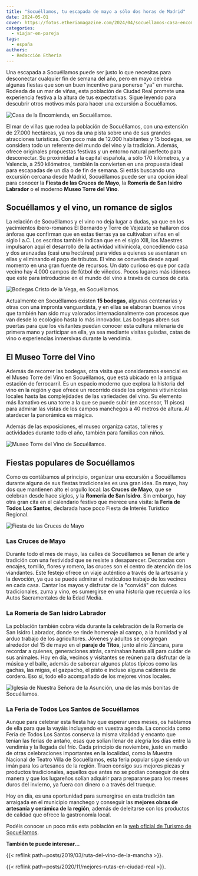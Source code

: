 ```yaml
---
title: "Socuéllamos, tu escapada de mayo a sólo dos horas de Madrid"
date: 2024-05-01
cover: https://fotos.etheriamagazine.com/2024/04/socuellamos-casa-encomienda.jpg
categories: 
  - viajar-en-pareja
tags: 
  - españa
authors: 
  - Redacción Etheria
---
```


Una escapada a Socuéllamos puede ser justo lo que necesitas para desconectar cualquier 
fin de semana del año, pero en mayo celebra algunas fiestas que son un buen incentivo 
para ponerse "ya" en marcha. Rodeada de un mar de viñas, esta población de Ciudad Real 
promete una experiencia festiva a la altura de tus expectativas. Sigue leyendo para 
descubrir otros motivos más para hacer una excursión a Socuéllamos. 

![Casa de la Encomienda, en Socuéllamos.](https://fotos.etheriamagazine.com/2024/04/socuellamos-casa-encomienda.jpg "Casa de la Encomienda, en Socuéllamos.")

El mar de viñas que rodea la población de Socuéllamos, con una extensión de 27.000 
hectáreas, ya nos da una pista sobre una de sus grandes atracciones turísticas. Con poco 
más de 12.000 habitantes y 15 bodegas, se considera todo un referente del mundo del vino 
y la tradición. Además, ofrece originales propuestas festivas y un entorno natural 
perfecto para desconectar. Su proximidad a la capital española, a sólo 170 kilómetros, y 
a Valencia, a 250 kilómetros, también la convierten en una propuesta ideal para 
escapadas de un día o de fin de semana. Si estás buscando una excursión cercana desde 
Madrid, Socuéllamos puede ser una opción ideal para conocer la **Fiesta de las Cruces de 
Mayo**, la **Romería de San Isidro Labrador** o el moderno **Museo Torre del Vino**. 

## Socuéllamos y el vino, un romance de siglos

La relación de Socuéllamos y el vino no deja lugar a dudas, ya que en los yacimientos 
ibero-romanos El Bernardo y Torre de Vejezate se hallaron dos ánforas que confirman que 
en estas tierras ya se cultivaban viñas en el siglo I a.C. Los escritos también indican 
que en el siglo XIII, los Maestres impulsaron aquí el desarrollo de la actividad 
vitivinícola, concediendo casa y dos aranzadas (casi una hectárea) para vides a quienes 
se asentaran en ellas y eliminando el pago de tributos. El vino se convertía desde aquel 
momento en una gran fuente de recursos. Un dato curioso es que por cada vecino hay 4.000 
campos de fútbol de viñedos. Pocos lugares más idóneos que este para introducirse en el 
mundo del vino a través de cursos de cata. 

![Bodegas Cristo de la Vega, en Socuéllamos.](https://fotos.etheriamagazine.com/2024/05/socuellamos-bodegas-crisve.jpg "Bodegas Cristo de la Vega, en Socuéllamos.")

Actualmente en Socuéllamos existen **15 bodegas**, algunas centenarias y otras con una 
impronta vanguardista, y en ellas se elaboran buenos vinos que también han sido muy 
valorados internacionalmente con procesos que van desde lo ecológico hasta lo más 
innovador. Las bodegas abren sus puertas para que los visitantes puedan conocer esta 
cultura milenaria de primera mano y participar en ella, ya sea mediante visitas guiadas, 
catas de vino o experiencias inmersivas durante la vendimia. 

## El Museo Torre del Vino

Además de recorrer las bodegas, otra visita que consideramos esencial es el Museo Torre 
del Vino en Socuéllamos, que está ubicado en la antigua estación de ferrocarril. Es un 
espacio moderno que explora la historia del vino en la región y que ofrece un recorrido 
desde los orígenes vitivinícolas locales hasta las complejidades de las variedades del 
vino. Su elemento más llamativo es una torre a la que se puede subir (en ascensor, 11 
pisos) para admirar las vistas de los campos manchegos a 40 metros de altura. Al 
atardecer la panorámica es mágica. 

Además de las exposiciones, el museo organiza catas, talleres y actividades durante todo 
el año, también para familias con niños. 

![Museo Torre del Vino de Socuéllamos.](https://fotos.etheriamagazine.com/2024/05/socuellamos-Museo-Torre-del-Vino.jpg "Museo Torre del Vino de Socuéllamos.")

## Fiestas populares de Socuéllamos

Como os contábamos al principio, organizar una excursión a Socuéllamos durante alguna de 
sus fiestas tradicionales es una gran idea. En mayo, hay dos que mantienen alto el 
orgullo local: las **Cruces de Mayo**, que se celebran desde hace siglos, y la **Romería 
de San Isidro**. Sin embargo, hay otra gran cita en el calendario festivo que merece una 
visita: la **Feria de Todos Los Santos**, declarada hace poco Fiesta de Interés 
Turístico Regional. 

![Fiesta de las Cruces de Mayo](https://fotos.etheriamagazine.com/2024/05/socuellamos-Cruces-Mayo.jpg "Fiesta de las Cruces de Mayo, una buena excusa para visitar Socuéllamos.")

### Las Cruces de Mayo

Durante todo el mes de mayo, las calles de Socuéllamos se llenan de arte y tradición con 
una festividad que se resiste a desaparecer. Decoradas con encajes, tomillo, flores y 
romero, las cruces son el centro de atención de los viandantes. Este festejo ofrece un 
viaje auténtico a través de la artesanía y la devoción, ya que se puede admirar el 
meticuloso trabajo de los vecinos en cada casa. Cantar los mayos y disfrutar de la 
"convidá" con dulces tradicionales, zurra y vino, es sumergirse en una historia que 
recuerda a los Autos Sacramentales de la Edad Media. 

### La Romería de San Isidro Labrador

La población también cobra vida durante la celebración de la Romería de San Isidro 
Labrador, donde se rinde homenaje al campo, a la humildad y al arduo trabajo de los 
agricultores. Jóvenes y adultos se congregan alrededor del 15 de mayo en el **paraje de 
Titos**, junto al río Záncara, para recordar a quienes, generaciones atrás, caminaban 
hasta allí para cuidar de sus animales. Hoy en día, vecinos y visitantes se reúnen para 
disfrutar de la música y el baile, además de saborear algunos platos típicos como las 
gachas, las migas, el gazpacho, el pisto e incluso alguna caldereta de cordero. Eso sí, 
todo ello acompañado de los mejores vinos locales. 

![Iglesia de Nuestra Señora de la Asunción, una de las más bonitas de Socuéllamos.](https://fotos.etheriamagazine.com/2024/05/Iglesia-Nuestra-Senora-Asuncion.jpg "Iglesia de Nuestra Señora de la Asunción.")

### La Feria de Todos Los Santos de Socuéllamos

Aunque para celebrar esta fiesta hay que esperar unos meses, os hablamos de ella para 
que la vayáis incluyendo en vuestra agenda. La conocida como Feria de Todos Los Santos 
conserva la misma vitalidad y encanto que tenían las ferias de antaño, esas que solían 
llenar de alegría los días entre la vendimia y la llegada del frío. Cada principio de 
noviembre, justo en medio de otras celebraciones importantes en la localidad, como la 
Muestra Nacional de Teatro Villa de Socuéllamos, esta feria popular sigue siendo un imán 
para los artesanos de la región. Traen consigo sus mejores piezas y productos 
tradicionales, aquellos que antes no se podían conseguir de otra manera y que los 
lugareños solían adquirir para prepararse para los meses duros del invierno, ya fuera 
con dinero o a través del trueque. 

Hoy en día, es una oportunidad para sumergirse en esta tradición tan arraigada en el 
municipio manchego y conseguir las **mejores obras de artesanía y cerámica de la 
región**, además de deleitarse con los productos de calidad que ofrece la gastronomía 
local. 

Podéis conocer un poco más esta población en la [web oficial de Turismo de 
Socuéllamos](https://socuellamosturismo.com/). 

**También te puede interesar...** 

{{< reflink path=posts/2019/03/ruta-del-vino-de-la-mancha >}}. 

{{< reflink path=posts/2020/11/mejores-rutas-en-ciudad-real >}}.
